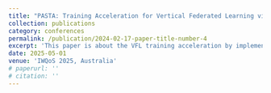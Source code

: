```yaml
---
title: "PASTA: Training Acceleration for Vertical Federated Learning via Adaptive Pipeline Parallelism"
collection: publications
category: conferences
permalink: /publication/2024-02-17-paper-title-number-4
excerpt: 'This paper is about the VFL training acceleration by implementing pipeline parallelism.'
date: 2025-05-01
venue: 'IWQoS 2025, Australia'
# paperurl: ''
# citation: ''
---
```



